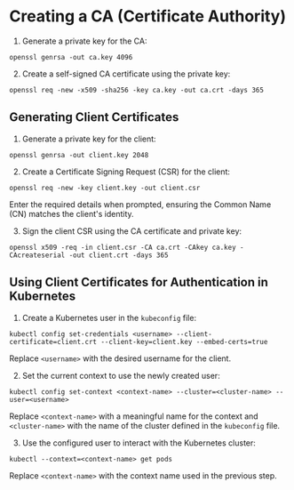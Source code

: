 # Creating a CA (Certificate Authority)

1. Generate a private key for the CA:

  `openssl genrsa -out ca.key 4096`

2. Create a self-signed CA certificate using the private key:

  `openssl req -new -x509 -sha256 -key ca.key -out ca.crt -days 365`


## Generating Client Certificates

1. Generate a private key for the client:

  `openssl genrsa -out client.key 2048`

2. Create a Certificate Signing Request (CSR) for the client:

  `openssl req -new -key client.key -out client.csr`

  Enter the required details when prompted, ensuring the Common Name (CN) matches the client's identity.

3. Sign the client CSR using the CA certificate and private key:

  `openssl x509 -req -in client.csr -CA ca.crt -CAkey ca.key -CAcreateserial -out client.crt -days 365`

## Using Client Certificates for Authentication in Kubernetes

1. Create a Kubernetes user in the `kubeconfig` file:

  `kubectl config set-credentials <username> --client-certificate=client.crt --client-key=client.key --embed-certs=true`

  Replace `<username>` with the desired username for the client.

2. Set the current context to use the newly created user:

  `kubectl config set-context <context-name> --cluster=<cluster-name> --user=<username>`

Replace `<context-name>` with a meaningful name for the context and `<cluster-name>` with the name of the cluster defined in the `kubeconfig` file.

3. Use the configured user to interact with the Kubernetes cluster:
  
  `kubectl --context=<context-name> get pods`

  Replace `<context-name>` with the context name used in the previous step.

